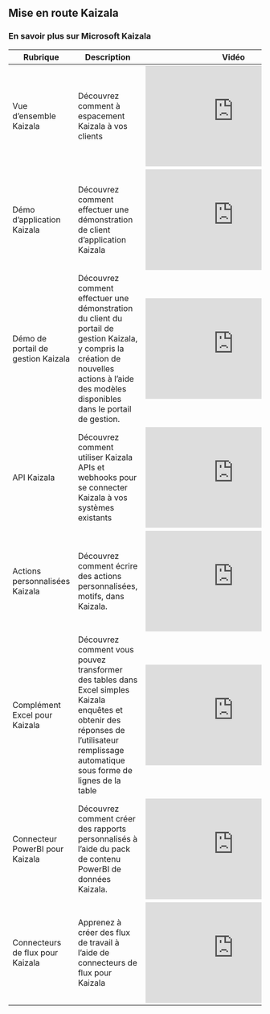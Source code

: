 ## <a name="get-started-with-kaizala"></a>Mise en route Kaizala


### <a name="learn-about-microsoft-kaizala"></a>En savoir plus sur Microsoft Kaizala
| Rubrique  | Description |  Vidéo |
|----|----|-----------------|
| Vue d’ensemble Kaizala | Découvrez comment à espacement Kaizala à vos clients | <iframe width="350" height="200" src="https://www.youtube.com/embed/b3fT7clGce8" frameborder="0" allowfullscreen></iframe>   |
| Démo d’application Kaizala | Découvrez comment effectuer une démonstration de client d’application Kaizala | <iframe width="350" height="200" src="https://www.youtube.com/embed/7KKTrdguxds" frameborder="0" allowfullscreen></iframe>   |
| Démo de portail de gestion Kaizala | Découvrez comment effectuer une démonstration du client du portail de gestion Kaizala, y compris la création de nouvelles actions à l’aide des modèles disponibles dans le portail de gestion. | <iframe width="350" height="200" src="https://www.youtube.com/embed/Bl9nLbxHQRA" frameborder="0" allowfullscreen></iframe>   |
| API Kaizala | Découvrez comment utiliser Kaizala APIs et webhooks pour se connecter Kaizala à vos systèmes existants | <iframe width="350" height="200" src="https://www.youtube.com/embed/KA7D6IrvBMw" frameborder="0" allowfullscreen></iframe>   |
| Actions personnalisées Kaizala | Découvrez comment écrire des actions personnalisées, motifs, dans Kaizala.  | <iframe width="350" height="200" src="https://www.youtube.com/embed/QzDKW7GfmTE" frameborder="0" allowfullscreen></iframe>   |
| Complément Excel pour Kaizala | Découvrez comment vous pouvez transformer des tables dans Excel simples Kaizala enquêtes et obtenir des réponses de l’utilisateur remplissage automatique sous forme de lignes de la table  | <iframe width="350" height="200" src="https://www.youtube.com/embed/cyvfEw5zGv8" frameborder="0" allowfullscreen></iframe>   |
| Connecteur PowerBI pour Kaizala | Découvrez comment créer des rapports personnalisés à l’aide du pack de contenu PowerBI de données Kaizala.  | <iframe width="350" height="200" src="https://www.youtube.com/embed/MnUIRs3_gQI" frameborder="0" allowfullscreen></iframe>   |
| Connecteurs de flux pour Kaizala | Apprenez à créer des flux de travail à l’aide de connecteurs de flux pour Kaizala  | <iframe width="350" height="200" src="https://www.youtube.com/embed/dNkCAFCFJVM" frameborder="0" allowfullscreen></iframe>   |
